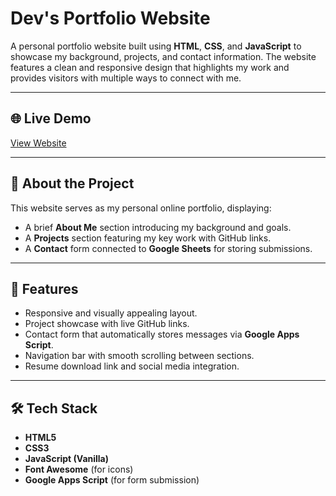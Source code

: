 # Dev's Portfolio Website

A personal portfolio website built using **HTML**, **CSS**, and **JavaScript** to showcase my background, projects, and contact information. The website features a clean and responsive design that highlights my work and provides visitors with multiple ways to connect with me.

---

## 🌐 Live Demo
[View Website](https://devpatel0713.github.io/Personal-Website/)

---

## 📖 About the Project
This website serves as my personal online portfolio, displaying:
- A brief **About Me** section introducing my background and goals.  
- A **Projects** section featuring my key work with GitHub links.  
- A **Contact** form connected to **Google Sheets** for storing submissions.  

---

## 🧰 Features
- Responsive and visually appealing layout.  
- Project showcase with live GitHub links.  
- Contact form that automatically stores messages via **Google Apps Script**.  
- Navigation bar with smooth scrolling between sections.  
- Resume download link and social media integration.  

---

## 🛠️ Tech Stack
- **HTML5**  
- **CSS3**  
- **JavaScript (Vanilla)**  
- **Font Awesome** (for icons)  
- **Google Apps Script** (for form submission)  

